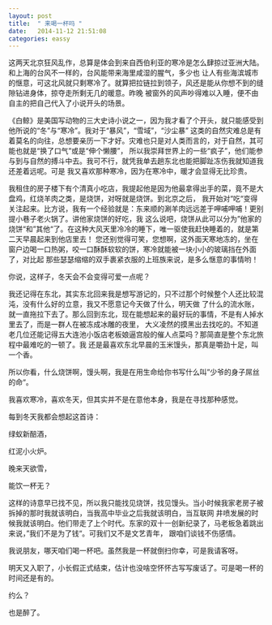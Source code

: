 ```yaml
---
layout: post
title:  " 来喝一杯吗 "
date:   2014-11-12 21:51:08
categories: eassy
---
```

这两天北京狂风乱作，总算是体会到来自西伯利亚的寒冷是怎么肆掠过亚洲大陆。和上海的台风不一样的，台风能带来海里咸湿的腥气，多少也
让人有些海滨城市的惬意，可这北风就只剩寒冷了。就算把拉链拉到领子，风还是能从你想不到的缝隙钻进身体，掠夺走所剩无几的暖意。昨晚
被窗外的风声吵得难以入睡，便不由自主的把自己代入了小说开头的场景。

<!--more-->
《白鲸》是美国写动物的三大史诗小说之一，因为我才看了个开头，就只能感受到他所说的“冬”与“寒冷”。我对于“暴风”，“雪域”，“沙尘暴”
这类的自然灾难总是有着莫名的向往，总想要亲历一下才好。灾难也只是对人类而言的，对于自然，其可能也就是“换了口气”或是“伸个懒腰”，
所以我崇拜世界上的一些“疯子”，他们能参与到与自然的搏斗中去。我可不行，就凭我单去趟东北也能把脚趾冻伤我就知道我还差着远呢。可是
我又喜欢那种寒冷，因为在寒冷中，暖才会显得无比珍贵。

我租住的房子楼下有个清真小吃店，我提起他是因为他最拿得出手的菜，竟不是大盘鸡，红烧羊肉之类，是烧饼，对呀就是烧饼。到北京之后，
我开始对“吃“变得关注起来。比方说，我有一个经验就是：东来顺的涮羊肉远远差于呷哺呷哺！更别提小巷子老火锅了。讲他家烧饼的好吃，我
这么说吧，烧饼从此可以分为”他家的烧饼“和”其他“了。在这种大风天里冷冷的睡下，唯一驱使我赶快睡着的，就是第二天早晨起来到他店里去！
您还别觉得可笑，您想啊，这外面天寒地冻的，坐在窗户边喝一口热粥，咬一口酥酥软软的饼，寒冷就能被一块小小的玻璃挡在外面了，对比起
那些瑟瑟缩缩的双手裹紧衣服的上班族来说，是多么惬意的事情哟！

你说，这样子，冬天会不会变得可爱一点呢？

我还记得在东北，其实东北回来我是想写游记的，只不过那个时候整个人还比较混沌，没有什么好的立意，我又不愿意记今天做了什么，明天做
了什么的流水账，就一直拖拉下去了。那么回到东北，现在能想起来的最好玩的事情，不是有人掉水里去了，而是一群人在被冻成冰雕的夜里，
大义凌然的摸黑出去找吃的。不知道老几位还能记得五大连池小饭店老板娘逼宫般的催人点菜吗？那简直是整个东北旅程中最难吃的一顿了。我
还是最喜欢东北早晨的玉米馒头，那真是嚼劲十足，叫一个香。

所以你看，什么烧饼啊，馒头啊，我是在用生命给你书写什么叫”少爷的身子屌丝的命“。

我喜欢寒冷，喜欢冬天，但其实并不是在意他本身，我是在寻找那种感觉。

每到冬天我都会想起这首诗：

绿蚁新醅酒，

红泥小火炉。

晚来天欲雪，

能饮一杯无？

这样的诗意早已找不见，所以我只能找见烧饼，找见馒头。当小时候我家老房子被拆掉的那时我就该明白，当我高中毕业之后我就该明白，当互联网
井喷发展的时候我就该明白。他们带走了上个时代。东家的双十一创新纪录了，马老板急着跳出来说，”我们不是为了钱“。可我们又不是文艺青年，
跟咱们谈钱不伤感情。

我说朋友，哪天咱们喝一杯吧。虽然我是一杯就倒扫你幸，可是我请客呀。

明天又入职了，小长假正式结束，估计也没啥空怀怀古写写废话了。可是喝一杯的时间还是有的。

约么？

也是醉了。




